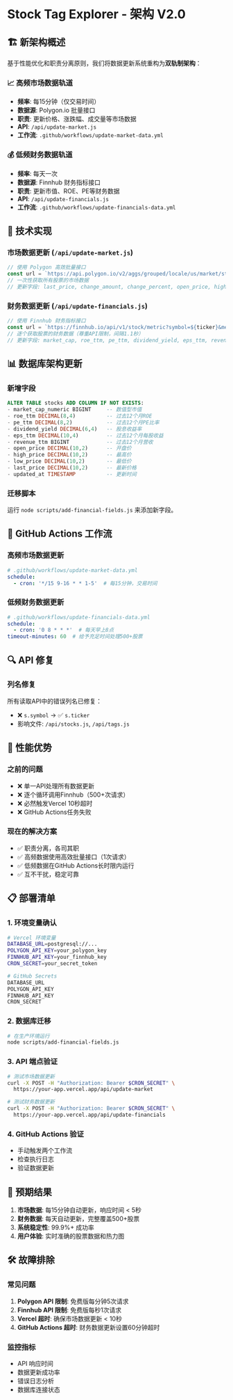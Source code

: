 # Stock Tag Explorer - 架构 V2.0

## 🏗️ 新架构概述

基于性能优化和职责分离原则，我们将数据更新系统重构为**双轨制架构**：

### 📈 高频市场数据轨道
- **频率**: 每15分钟（仅交易时间）
- **数据源**: Polygon.io 批量接口
- **职责**: 更新价格、涨跌幅、成交量等市场数据
- **API**: `/api/update-market.js`
- **工作流**: `.github/workflows/update-market-data.yml`

### 💰 低频财务数据轨道
- **频率**: 每天一次
- **数据源**: Finnhub 财务指标接口
- **职责**: 更新市值、ROE、PE等财务数据
- **API**: `/api/update-financials.js`
- **工作流**: `.github/workflows/update-financials-data.yml`

## 🔧 技术实现

### 市场数据更新 (`/api/update-market.js`)
```javascript
// 使用 Polygon 高效批量接口
const url = `https://api.polygon.io/v2/aggs/grouped/locale/us/market/stocks/${date}`;
// 一次性获取所有股票的市场数据
// 更新字段: last_price, change_amount, change_percent, open_price, high_price, low_price, volume
```

### 财务数据更新 (`/api/update-financials.js`)
```javascript
// 使用 Finnhub 财务指标接口
const url = `https://finnhub.io/api/v1/stock/metric?symbol=${ticker}&metric=all`;
// 逐个获取股票的财务数据（尊重API限制，间隔1.1秒）
// 更新字段: market_cap, roe_ttm, pe_ttm, dividend_yield, eps_ttm, revenue_ttm
```

## 📊 数据库架构更新

### 新增字段
```sql
ALTER TABLE stocks ADD COLUMN IF NOT EXISTS:
- market_cap_numeric BIGINT     -- 数值型市值
- roe_ttm DECIMAL(8,4)          -- 过去12个月ROE
- pe_ttm DECIMAL(8,2)           -- 过去12个月PE比率
- dividend_yield DECIMAL(6,4)   -- 股息收益率
- eps_ttm DECIMAL(10,4)         -- 过去12个月每股收益
- revenue_ttm BIGINT            -- 过去12个月营收
- open_price DECIMAL(10,2)      -- 开盘价
- high_price DECIMAL(10,2)      -- 最高价
- low_price DECIMAL(10,2)       -- 最低价
- last_price DECIMAL(10,2)      -- 最新价格
- updated_at TIMESTAMP          -- 更新时间
```

### 迁移脚本
运行 `node scripts/add-financial-fields.js` 来添加新字段。

## 🚀 GitHub Actions 工作流

### 高频市场数据更新
```yaml
# .github/workflows/update-market-data.yml
schedule:
  - cron: '*/15 9-16 * * 1-5'  # 每15分钟，交易时间
```

### 低频财务数据更新
```yaml
# .github/workflows/update-financials-data.yml
schedule:
  - cron: '0 8 * * *'  # 每天早上8点
timeout-minutes: 60  # 给予充足时间处理500+股票
```

## 🔍 API 修复

### 列名修复
所有读取API中的错误列名已修复：
- ❌ `s.symbol` → ✅ `s.ticker`
- 影响文件: `/api/stocks.js`, `/api/tags.js`

## 🎯 性能优势

### 之前的问题
- ❌ 单一API处理所有数据更新
- ❌ 逐个循环调用Finnhub（500+次请求）
- ❌ 必然触发Vercel 10秒超时
- ❌ GitHub Actions任务失败

### 现在的解决方案
- ✅ 职责分离，各司其职
- ✅ 高频数据使用高效批量接口（1次请求）
- ✅ 低频数据在GitHub Actions长时限内运行
- ✅ 互不干扰，稳定可靠

## 📋 部署清单

### 1. 环境变量确认
```bash
# Vercel 环境变量
DATABASE_URL=postgresql://...
POLYGON_API_KEY=your_polygon_key
FINNHUB_API_KEY=your_finnhub_key
CRON_SECRET=your_secret_token

# GitHub Secrets
DATABASE_URL
POLYGON_API_KEY
FINNHUB_API_KEY
CRON_SECRET
```

### 2. 数据库迁移
```bash
# 在生产环境运行
node scripts/add-financial-fields.js
```

### 3. API 端点验证
```bash
# 测试市场数据更新
curl -X POST -H "Authorization: Bearer $CRON_SECRET" \
  https://your-app.vercel.app/api/update-market

# 测试财务数据更新
curl -X POST -H "Authorization: Bearer $CRON_SECRET" \
  https://your-app.vercel.app/api/update-financials
```

### 4. GitHub Actions 验证
- 手动触发两个工作流
- 检查执行日志
- 验证数据更新

## 🔮 预期结果

1. **市场数据**: 每15分钟自动更新，响应时间 < 5秒
2. **财务数据**: 每天自动更新，完整覆盖500+股票
3. **系统稳定性**: 99.9%+ 成功率
4. **用户体验**: 实时准确的股票数据和热力图

## 🛠️ 故障排除

### 常见问题
1. **Polygon API 限制**: 免费版每分钟5次请求
2. **Finnhub API 限制**: 免费版每秒1次请求
3. **Vercel 超时**: 确保市场数据更新 < 10秒
4. **GitHub Actions 超时**: 财务数据更新设置60分钟超时

### 监控指标
- API 响应时间
- 数据更新成功率
- 错误日志分析
- 数据库连接状态